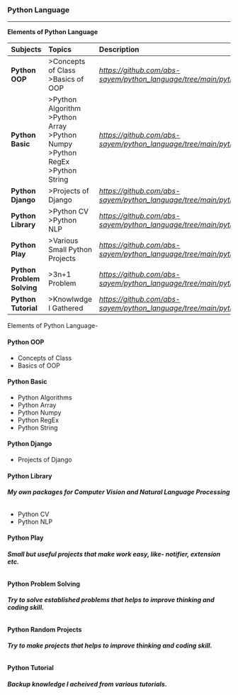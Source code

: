 ### **Python Language**
-----------------------

**Elements of Python Language**

| Subjects | Topics | Description |
|:---------|:-------|:------------|
| **Python OOP** | >Concepts of Class<br> >Basics of OOP | *https://github.com/abs-sayem/python_language/tree/main/python_OOP* |
| **Python Basic** | >Python Algorithm<br> >Python Array<br> >Python Numpy<br> >Python RegEx<br> >Python String| *https://github.com/abs-sayem/python_language/tree/main/python_basic* |
| **Python Django** | >Projects of Django | *https://github.com/abs-sayem/python_language/tree/main/python_django* |
| **Python Library** | >Python CV<br> >Python NLP | *https://github.com/abs-sayem/python_language/tree/main/python_library* |
| **Python Play** | >Various Small Python Projects | *https://github.com/abs-sayem/python_language/tree/main/python_play* |
| **Python Problem Solving** | >3n+1 Problem | *https://github.com/abs-sayem/python_language/tree/main/python_problem_solving* |
| **Python Tutorial** | >Knowlwdge I Gathered | *https://github.com/abs-sayem/python_language/tree/main/python_tutorial* |

Elements of Python Language-
#### **Python OOP**
* Concepts of Class
* Basics of OOP
#### **Python Basic**
* Python Algorithms
* Python Array
* Python Numpy
* Python RegEx
* Python String
#### **Python Django**
* Projects of Django
#### **Python Library**
###### **My own packages for Computer Vision and Natural Language Processing**
* Python CV
* Python NLP
#### **Python Play**
###### **Small but useful projects that make work easy, like- notifier, extension etc.**
#### **Python Problem Solving**
###### **Try to solve established problems that helps to improve thinking and coding skill.**
#### **Python Random Projects**
###### **Try to make projects that helps to improve thinking and coding skill.**
#### **Python Tutorial**
###### **Backup knowledge I acheived from various tutorials.**